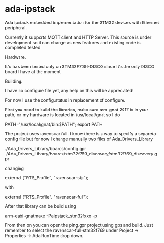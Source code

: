 # ada-ipstack
Ada ipstack embedded implementation for the STM32 devices with Ethernet peripheral.

Currently it supports MQTT client and HTTP Server.
This source is under development so it can change as new features and existing code 
is completed tested. 

Hardware.

It's has been tested only on STM32F769I-DISCO since It's the only DISCO board I have at the
moment.

Building.

I have no configure file yet, any help on this will be appreciated!

For now I use the config.status in replacement of configure.

First you need to build the libraries, make sure arm-gnat 2017 is in your path, 
on my hardware is located in /usr/local/gnat so I do

PATH="/usr/local/gnat/bin:$PATH"; export PATH

The project uses ravenscar full. I know there is a way to specify a separeta config file
but for now I change manually two files of Ada_Drivers_Library

./Ada_Drivers_Library/boards/config.gpr
./Ada_Drivers_Library/boards/stm32f769_discovery/stm32f769_discovery.gpr

changing 

external ("RTS_Profile", "ravenscar-sfp");

with 

external ("RTS_Profile", "ravenscar-full");

After that library can be build using

arm-eabi-gnatmake -Paipstack_stm32fxxx -p

From then on you can open the ping.gpr project using gps and build. Just remember to select the 
ravenscar-full-stm32f769 under Project -> Properties -> Ada RunTime drop down.

